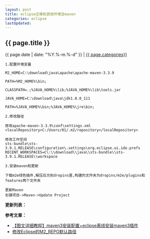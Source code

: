 ```yaml
---
layout: post
title: eclipse迁移到其他环境含maven
categories: eclipse
lastUpdated: 
---
```


## {{ page.title }}

{{ page.date | date: "%Y.%-m.%-d" }} | <a href="/archive#{{ page.categories }}">{{ page.categories}}</a>

```
1.配置环境变量

M2_HOME=C:\download\java\apache\apache-maven-3.3.9

PATH=%M2_HOME%\bin;

CLASSPATH=.;%JAVA_HOME%\lib;%JAVA_HOME%\lib\tools.jar

JAVA_HOME=C:\download\java\jdk1.8.0_111

PATH=%JAVA_HOME%\bin;%JAVA_HOME%\jre\bin;

2.修改路径

修改apache-maven-3.3.9\conf\settings.xml
<localRepository>C:/Users/01/.m2/repository</localRepository>

修改工作空间
sts-bundle\sts-3.9.1.RELEASE\configuration\.settings\org.eclipse.ui.ide.prefs
RECENT_WORKSPACES=C\:\\download\\java\\sts-bundle\\sts-3.9.1.RELEASE\\workspace

3.安装maven和更新

下载m2e绿色插件,解压后方到dropins里,构建的文件夹为dropins/m2e/plugins和features两个文件夹

更新Maven
右键项目->Maven->Update Project

```

**更新列表：**


**参考文章：**

* [【图文详细教程】maven3安装配置+eclipse离线安装maven3插件][1]
* [修改Eclipse的M2_REPO默认路径][2]



[1]: https://blog.csdn.net/victory_long/article/details/54411919
[2]: http://www.cnblogs.com/mousachi2007/p/7168906.html
